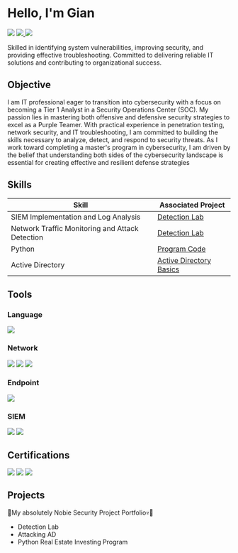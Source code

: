 # Hello, I'm Gian
<a href="https://linkedin.com/in/gianameglio"><img src="https://img.shields.io/badge/-LinkedIn-0072b1?&style=for-the-badge&logo=linkedin&logoColor=white" /></a>
<a href="https://tryhackme.com/r/p/GianAmeglioTSC23"><img src="https://img.shields.io/badge/-TryHackMe-2D2D2D?&style=for-the-badge&logo=tryhackme&logoColor=white" />
<a href="https://www.youtube.com/@GianCyber"><img src="https://img.shields.io/badge/-YouTube-FF0000?&style=for-the-badge&logo=youtube&logoColor=white" />
</a>

  


 Skilled in identifying system vulnerabilities, improving security, and providing effective troubleshooting. Committed to delivering
 reliable IT solutions and contributing to organizational success.


## Objective
I am IT professional eager to transition into cybersecurity with a focus on becoming a Tier 1 Analyst in a Security Operations Center (SOC). My passion lies in mastering both offensive and defensive security strategies to excel as a Purple Teamer. With practical experience in penetration testing, network security, and IT troubleshooting, I am committed to building the skills necessary to analyze, detect, and respond to security threats. As I work toward completing a master's program in cybersecurity, I am driven by the belief that understanding both sides of the cybersecurity landscape is essential for creating effective and resilient defense strategies

## Skills

| Skill                                         | Associated Project         |
|-----------------------------------------------|----------------------------|
| SIEM Implementation and Log Analysis          | <a href="https://google.com">Detection Lab</a>|
| Network Traffic Monitoring and Attack Detection | <a href="https://google.com">Detection Lab</a>|
| Python                                        | <a href="https://replit.com/@GiancarloAmegli/Real-Estate-Investor">Program Code </a>||
| Active Directory                              | <a href="https://www.youtube.com/watch?v=PCoxqvaiG8A"> Active Directory Basics </a>|

## Tools
 
### Language
</div>
    <img src="https://img.shields.io/badge/-Python-3776AB?&style=for-the-badge&logo=python&logoColor=white" /> 
</div>


### Network
<div>
    <img src="https://img.shields.io/badge/-Wireshark-167D6E?&style=for-the-badge&logo=Wireshark&logoColor=white" />
    <img src="https://img.shields.io/badge/-Nmap-0078D7?&style=for-the-badge&logo=Nmap&logoColor=white" /> <img src="https://img.shields.io/badge/-Netcat-0078D7?&style=for-the-badge&logo=Netcat&logoColor=white" />
</div>

### Endpoint
<div>
    <img src="https://img.shields.io/badge/-Microsoft_Defender_for_Endpoint-00A4EF?&style=for-the-badge&logo=Microsoft&logoColor=white" />
</div>

### SIEM
<div>
    <img src="https://img.shields.io/badge/-Microsoft_Sentinel-0078D4?&style=for-the-badge&logo=Microsoft&logoColor=white" />
    <img src="https://img.shields.io/badge/-Splunk-000000?&style=for-the-badge&logo=Splunk&logoColor=white" />
</div>

## Certifications

<div>
<img src="https://img.shields.io/badge/-Altered_Security_CRTP-0000FF?&style=for-the-badge&logo=Altered_Security&logoColor=white" />
<img src="https://img.shields.io/badge/-Hacker_Mentor_Pentester_Junior-0000FF?&style=for-the-badge&logo=Hacker_Mentor&logoColor=white" />
<img src="https://img.shields.io/badge/-Security%2B-0000FF?&style=for-the-badge&logo=CompTIA&logoColor=white" />
</div>

## Projects
🎩My absolutely Nobie Security Project Portfolio💀🎩
- Detection Lab
- Attacking AD
- Python Real Estate Investing Program
